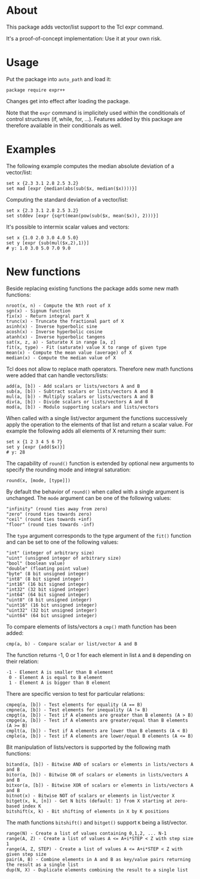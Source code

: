 # About

This package adds vector/list support to the Tcl expr command.

It's a proof-of-concept implementation: Use it at your own risk.

# Usage

Put the package into `auto_path` and load it:

    package require expr++

Changes get into effect after loading the package.

Note that the `expr` command is implicitely used within the conditionals of control structures (if, while, for, ...). Features added by this package are therefore available in their conditionals as well.

# Examples

The following example computes the median absolute deviation of a vector/list:

    set x {2.3 3.1 2.8 2.5 3.2}
    set mad [expr {median(abs(sub($x, median($x))))}]

Computing the standard deviation of a vector/list:

    set x {2.3 3.1 2.8 2.5 3.2}
    set stddev [expr {sqrt(mean(pow(sub($x, mean($x)), 2)))}]

It's possible to intermix scalar values and vectors:

    set x {1.0 2.0 3.0 4.0 5.0}
    set y [expr {sub(mul($x,2),1)}]
    # y: 1.0 3.0 5.0 7.0 9.0

# New functions

Beside replacing existing functions the package adds some new math functions:

    nroot(x, n) - Compute the Nth root of X
    sgn(x) - Signum function
    fix(x) - Return integral part X
    trunc(x) - Truncate the fractional part of X
    asinh(x) - Inverse hyperbolic sine
    acosh(x) - Inverse hyperbolic cosine
    atanh(x) - Inverse hyperbolic tangens
    sat(x, z, a) - Saturate X in range [a, z]
    fit(x, type) - Fit (saturate) value X to range of given type
    mean(x) - Compute the mean value (average) of X
    median(x) - Compute the median value of X

Tcl does not allow to replace math operators. Therefore new math functions
were added that can handle vectors/lists:

    add(a, [b]) - Add scalars or lists/vectors A and B
    sub(a, [b]) - Subtract scalars or lists/vectors A and B
    mul(a, [b]) - Multiply scalars or lists/vectors A and B
    div(a, [b]) - Divide scalars or lists/vectors A and B
    mod(a, [b]) - Modulo supporting scalars and lists/vectors

When called with a single list/vector argument the functions successively
apply the operation to the elements of that list and return a scalar value.
For example the following adds all elements of X returning their sum:

    set x {1 2 3 4 5 6 7}
    set y [expr {add($x)}]
    # y: 28

The capability of `round()` function is extended by optional new arguments
to specify the rounding mode and integral saturation:

    round(x, [mode, [type]])

By default the behavior of `round()` when called with a single argument is unchanged.
The `mode` argument can be one of the following values:

    "infinity" (round ties away from zero)
    "zero" (round ties towards zero)
    "ceil" (round ties towards +inf)
    "floor" (round ties towards -inf)

The `type` argument corresponds to the type argument of the `fit()` function
and can be set to one of the following values:

    "int" (integer of arbitrary size)
    "uint" (unsigned integer of arbitrary size)
    "bool" (boolean value)
    "double" (floating point value)
    "byte" (8 bit unsigned integer)
    "int8" (8 bit signed integer)
    "int16" (16 bit signed integer)
    "int32" (32 bit signed integer)
    "int64" (64 bit signed integer)
    "uint8" (8 bit unsigned integer)
    "uint16" (16 bit unsigned integer)
    "uint32" (32 bit unsigned integer)
    "uint64" (64 bit unsigned integer)

To compare elements of lists/vectors a `cmp()` math function has been added:

    cmp(a, b) - Compare scalar or list/vector A and B

The function returns -1, 0 or 1 for each element in list `A` and `B`
depending on their relation:

    -1 - Element A is smaller than B element
     0 - Element A is equal to B element
     1 - Element A is bigger than B element

There are specific version to test for particular relations:

    cmpeq(a, [b]) - Test elements for equality (A == B)
    cmpne(a, [b]) - Test elements for inequality (A != B)
    cmpgt(a, [b]) - Test if A elements are greater than B elements (A > B)
    cmpge(a, [b]) - Test if A elements are greater/equal than B elements (A >= B)
    cmplt(a, [b]) - Test if A elements are lower than B elements (A < B)
    cmple(a, [b]) - Test if A elements are lower/equal B elements (A <= B)

Bit manipulation of lists/vectors is supported by the following math functions:

    bitand(a, [b]) - Bitwise AND of scalars or elements in lists/vectors A and B
    bitor(a, [b]) - Bitwise OR of scalars or elements in lists/vectors A and B
    bitxor(a, [b]) - Bitwise XOR of scalars or elements in lists/vectors A and B
    bitnot(x) - Bitwise NOT of scalars or elements in list/vector X
    bitget(x, k, [n]) - Get N bits (default: 1) from X starting at zero-based index K
    bitshift(x, k) - Bit shifting of elements in X by K positions

The math functions `bitshift()` and `bitget()` support `K` being a list/vector.

    range(N) - Create a list of values containing 0,1,2, ... N-1
    range(A, Z) - Create a list of values A <= A+i*STEP < Z with step size 1
    range(A, Z, STEP) - Create a list of values A <= A+i*STEP < Z with given step size
    pair(A, B) - Combine elements in A and B as key/value pairs returning the result as a single list
    dup(N, X) - Duplicate elements combining the result to a single list
